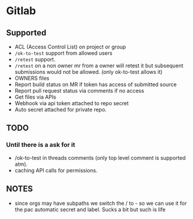 # Gitlab

## Supported

- ACL (Access Control List) on project or group
- `/ok-to-test` support from allowed users
- `/retest` support.
- `/retest` on a non owner mr from a owner will retest it but subsequent submissions
  would not be allowed. (only ok-to-test allows it)
- OWNERS files
- Report build status on MR if token has access of submitted source
- Report pull request status via comments if no access
- Get files via APIs
- Webhook via api token attached to repo secret
- Auto secret attached for private repo.

## TODO

### Until there is a ask for it

- /ok-to-test in threads comments (only top level comment is supported atm).
- caching API calls for permissions.

## NOTES

- since orgs may have subpaths we switch the / to - so we can use it for the pac
  automatic secret and label. Sucks a bit but such is life
